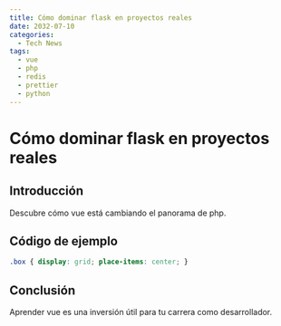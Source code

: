 ```yaml
---
title: Cómo dominar flask en proyectos reales
date: 2032-07-10
categories:
  - Tech News
tags:
  - vue
  - php
  - redis
  - prettier
  - python
---
```


# Cómo dominar flask en proyectos reales

## Introducción

Descubre cómo vue está cambiando el panorama de php.

## Código de ejemplo

```css
.box { display: grid; place-items: center; }
```

## Conclusión

Aprender vue es una inversión útil para tu carrera como desarrollador.